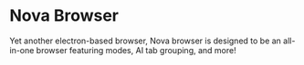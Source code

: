 # Nova Browser
Yet another electron-based browser, Nova browser is designed to be an all-in-one browser featuring modes, AI tab grouping, and more!
